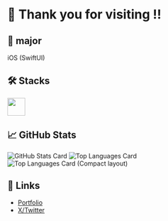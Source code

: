 # 👋 Thank you for visiting !!

## 🧠 major
iOS (SwiftUI)

## 🛠 Stacks
<p>
  <img src="https://cdn.jsdelivr.net/gh/devicons/devicon/icons/swift/swift-original.svg" width="40"/>
</p>

## 📈 GitHub Stats
![GitHub Stats Card](https://github-readme-stats.vercel.app/api?username=zizi4n5)
![Top Languages Card](https://github-readme-stats.vercel.app/api/top-langs/?username=zizi4n5)
![Top Languages Card (Compact layout)](https://github-readme-stats.vercel.app/api/top-langs/?username=zizi4n5&layout=compact)


## 🔗 Links
- [Portfolio](https://apps.apple.com/jp/app/mecap/id6743491726)
- [X/Twitter](https://x.com/otsurum)
